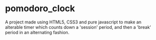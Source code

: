 # pomodoro_clock

A project made using HTML5, CSS3 and pure javascript to make an alterable timer which counts down a 'session' period, and then a 'break' period in an alternating fashion.